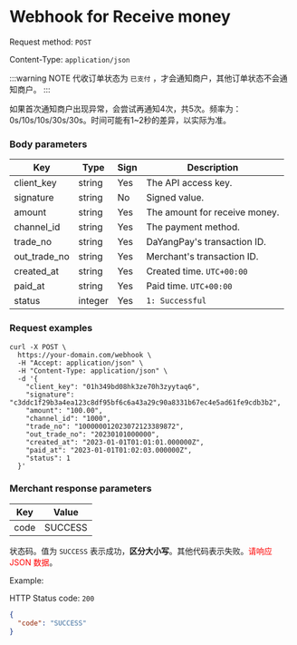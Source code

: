 # Webhook for Receive money 

Request method: `POST`

Content-Type: `application/json`

:::warning NOTE
代收订单状态为 `已支付` ，才会通知商户，其他订单状态不会通知商户。
:::

如果首次通知商户出现异常，会尝试再通知4次，共5次。频率为：0s/10s/10s/30s/30s。时间可能有1~2秒的差异，以实际为准。

### Body parameters <Badge type="tip" text="Body" vertical="top" />

| Key          | Type    | Sign | Description                   |
|--------------|---------|------|-------------------------------|
| client_key   | string  | Yes  | The API access key.           |
| signature    | string  | No   | Signed value.                 |
| amount       | string  | Yes  | The amount for receive money. |
| channel_id   | string  | Yes  | The payment method.           |
| trade_no     | string  | Yes  | DaYangPay's transaction ID.   |
| out_trade_no | string  | Yes  | Merchant's transaction ID.    |
| created_at   | string  | Yes  | Created time. `UTC+00:00`     |
| paid_at      | string  | Yes  | Paid time. `UTC+00:00`        |
| status       | integer | Yes  | `1: Successful`               |

### Request examples

```shell{11,14}
curl -X POST \
  https://your-domain.com/webhook \
  -H "Accept: application/json" \
  -H "Content-Type: application/json" \
  -d '{
    "client_key": "01h349bd08hk3ze70h3zyytaq6",
    "signature": "c3ddc1f29b3a4ea123c8df95bf6c6a43a29c90a8331b67ec4e5ad61fe9cdb3b2",
    "amount": "100.00",
    "channel_id": "1000",
    "trade_no": "100000012023072123389872",
    "out_trade_no": "20230101000000",
    "created_at": "2023-01-01T01:01:01.000000Z",
    "paid_at": "2023-01-01T01:02:03.000000Z",
    "status": 1
  }'
```

### Merchant response parameters

| Key  | Value    |
|------|----------|
| code | SUCCESS  |

状态码。值为 `SUCCESS` 表示成功，**区分大小写**。其他代码表示失败。<span style="color: red">请响应 JSON 数据</span>。

Example:

HTTP Status code: `200`

```json
{
  "code": "SUCCESS"
}
```
